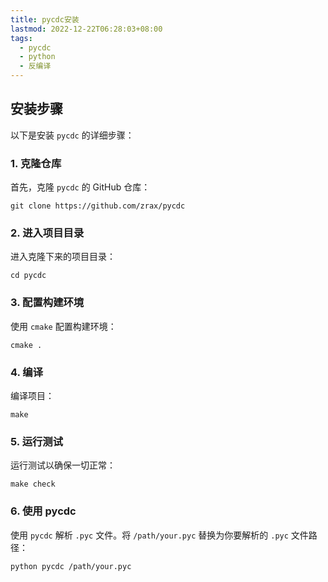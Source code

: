 ```yaml
---
title: pycdc安装
lastmod: 2022-12-22T06:28:03+08:00
tags:
  - pycdc
  - python
  - 反编译
---
```



## 安装步骤

以下是安装 `pycdc` 的详细步骤：

### 1. 克隆仓库

首先，克隆 `pycdc` 的 GitHub 仓库：

```shell
git clone https://github.com/zrax/pycdc
```

### 2. 进入项目目录

进入克隆下来的项目目录：

```shell
cd pycdc
```

### 3. 配置构建环境

使用 `cmake` 配置构建环境：

```shell
cmake .
```

### 4. 编译

编译项目：

```shell
make
```

### 5. 运行测试

运行测试以确保一切正常：

```shell
make check
```

### 6. 使用 pycdc

使用 `pycdc` 解析 `.pyc` 文件。将 `/path/your.pyc` 替换为你要解析的 `.pyc` 文件路径：

```shell
python pycdc /path/your.pyc
```

